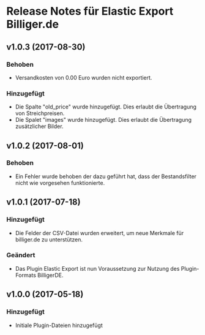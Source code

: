 # Release Notes für Elastic Export Billiger.de

## v1.0.3 (2017-08-30)

### Behoben
- Versandkosten von 0.00 Euro wurden nicht exportiert.

### Hinzugefügt
- Die Spalte "old_price" wurde hinzugefügt. Dies erlaubt die Übertragung von Streichpreisen.
- Die Spalet "images" wurde hinzugefügt. Dies erlaubt die Übertragung zusätzlicher Bilder.

## v1.0.2 (2017-08-01)

### Behoben
- Ein Fehler wurde behoben der dazu geführt hat, dass der Bestandsfilter nicht wie vorgesehen funktionierte.

## v1.0.1 (2017-07-18)

### Hinzugefügt
- Die Felder der CSV-Datei wurden erweitert, um neue Merkmale für billiger.de zu unterstützen.

### Geändert
- Das Plugin Elastic Export ist nun Voraussetzung zur Nutzung des Plugin-Formats BilligerDE.

## v1.0.0 (2017-05-18)

### Hinzugefügt
- Initiale Plugin-Dateien hinzugefügt
